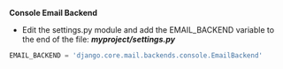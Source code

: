 **Console Email Backend**
- Edit the settings.py module and add the EMAIL_BACKEND variable to the end of the file:
***myproject/settings.py***

```python
EMAIL_BACKEND = 'django.core.mail.backends.console.EmailBackend'
```
